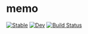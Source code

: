 # memo

[![Stable](https://img.shields.io/badge/docs-stable-blue.svg)](https://liuxu89.github.io/memo/stable)
[![Dev](https://img.shields.io/badge/docs-dev-blue.svg)](https://liuxu89.github.io/memo/dev)
[![Build Status](https://github.com/liuxu89/memo/actions/workflows/CI.yml/badge.svg?branch=main)](https://github.com/liuxu89/memo/actions/workflows/CI.yml?query=branch%3Amain)


